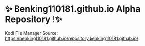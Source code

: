 # ✨ Benking110181.github.io Alpha Repository !✨ 

Kodi File Manager Source:
https://benking110181.github.io/repository.benking110181.github.io/
